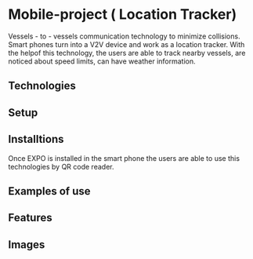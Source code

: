 # Mobile-project (<!--strong--> **Location Tracker**)
Vessels - to - vessels communication technology to minimize collisions. Smart phones turn into a V2V device and work as a location tracker. With the helpof this technology, the users are able to track nearby vessels, are noticed about speed limits, can have weather information. 

## Technologies

## Setup

## Installtions
Once EXPO is installed in the smart phone the users are able to use this technologies by QR code reader.

## Examples of use

## Features

## Images

